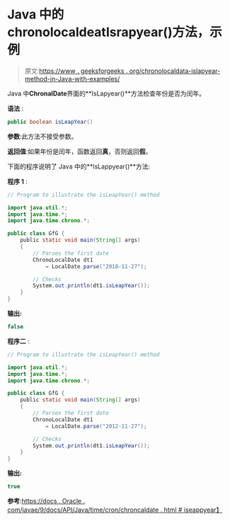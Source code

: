 # Java 中的 chronolocaldeatIsrapyear()方法，示例

> 原文:[https://www . geeksforgeeks . org/chronolocaldata-islapyear-method-in-Java-with-examples/](https://www.geeksforgeeks.org/chronolocaldate-isleapyear-method-in-java-with-examples/)

Java 中**ChronalDate**界面的**IsLapyear()**方法检查年份是否为闰年。

**语法** :

```java
public boolean isLeapYear()

```

**参数**:此方法不接受参数。

**返回值**:如果年份是闰年，函数返回**真**，否则返回**假**。

下面的程序说明了 Java 中的**IsLappyear()**方法:

**程序 1** :

```java
// Program to illustrate the isLeapYear() method

import java.util.*;
import java.time.*;
import java.time.chrono.*;

public class GfG {
    public static void main(String[] args)
    {
        // Parses the first date
        ChronoLocalDate dt1
            = LocalDate.parse("2018-11-27");

        // Checks
        System.out.println(dt1.isLeapYear());
    }
}
```

**输出:**

```java
false

```

**程序二** :

```java
// Program to illustrate the isLeapYear() method

import java.util.*;
import java.time.*;
import java.time.chrono.*;

public class GfG {
    public static void main(String[] args)
    {
        // Parses the first date
        ChronoLocalDate dt1
            = LocalDate.parse("2012-11-27");

        // Checks
        System.out.println(dt1.isLeapYear());
    }
}
```

**输出:**

```java
true

```

**参考**:[https://docs . Oracle . com/javae/9/docs/API/Java/time/cron/chroncaldate . html # iseappyear】](https://docs.oracle.com/javase/9/docs/api/java/time/chrono/ChronoLocalDate.html#isLeapYear--)